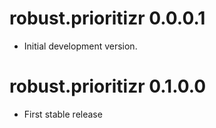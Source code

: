 # robust.prioritizr 0.0.0.1

- Initial development version.

# robust.prioritizr 0.1.0.0

- First stable release
